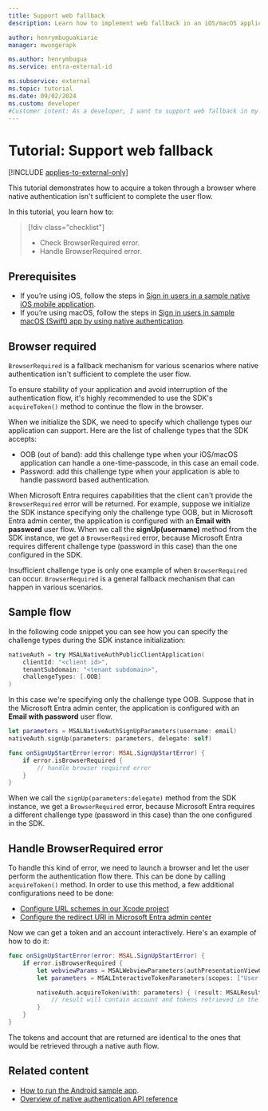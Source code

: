 ```yaml
---
title: Support web fallback
description: Learn how to implement web fallback in an iOS/macOS application by using native authentication to ensure stability in authentication flow.

author: henrymbuguakiarie
manager: mwongerapk

ms.author: henrymbugua
ms.service: entra-external-id

ms.subservice: external
ms.topic: tutorial
ms.date: 09/02/2024
ms.custom: developer
#Customer intent: As a developer, I want to support web fallback in my iOS/macOS app's native authentication flow so that I can ensure stability of my app's authentication flow.
---
```


# Tutorial: Support web fallback 

[!INCLUDE [applies-to-external-only](../external-id/includes/applies-to-external-only.md)]

This tutorial demonstrates how to acquire a token through a browser where native authentication isn't sufficient to complete the user flow. 

In this tutorial, you learn how to:

> [!div class="checklist"]
>
> - Check BrowserRequired error. 
> - Handle BrowserRequired error. 

## Prerequisites

- If you’re using iOS, follow the steps in [Sign in users in a sample native iOS mobile application](quickstart-native-authentication-ios-sign-in.md).
- If you’re using macOS, follow the steps in [Sign in users in sample macOS (Swift) app by using native authentication](quickstart-native-authentication-macos-sign-in.md).

## Browser required 

`BrowserRequired` is a fallback mechanism for various scenarios where native authentication isn't sufficient to complete the user flow. 

To ensure stability of your application and avoid interruption of the authentication flow, it's highly recommended to use the SDK's `acquireToken()` method to continue the flow in the browser. 

When we initialize the SDK, we need to specify which challenge types our application can support. Here are the list of challenge types that the SDK accepts: 

- OOB (out of band): add this challenge type when your iOS/macOS application can handle a one-time-passcode, in this case an email code. 
- Password: add this challenge type when your application is able to handle password based authentication. 

When Microsoft Entra requires capabilities that the client can't provide the `BrowserRequired` error will be returned. For example, suppose we initialize the SDK instance specifying only the challenge type OOB, but in Microsoft Entra admin center, the application is configured with an **Email with password** user flow. When we call the **signUp(username)** method from the SDK instance, we get a `BrowserRequired` error, because Microsoft Entra requires different challenge type (password in this case) than the one configured in the SDK. 

Insufficient challenge type is only one example of when `BrowserRequired` can occur. `BrowserRequired` is a general fallback mechanism that can happen in various scenarios. 

## Sample flow 
 
In the following code snippet you can see how you can specify the challenge types during the SDK instance initialization: 

```swift
nativeAuth = try MSALNativeAuthPublicClientApplication(
    clientId: "<client id>",
    tenantSubdomain: "<tenant subdomain>",
    challengeTypes: [.OOB]
)
```

In this case we're specifying only the challenge type OOB. Suppose that in the Microsoft Entra admin center, the application is configured with an **Email with password** user flow. 

```swift
let parameters = MSALNativeAuthSignUpParameters(username: email)
nativeAuth.signUp(parameters: parameters, delegate: self)

func onSignUpStartError(error: MSAL.SignUpStartError) {
    if error.isBrowserRequired {
        // handle browser required error
    }
}
```

When we call the `signUp(parameters:delegate)` method from the SDK instance, we get a `BrowserRequired` error, because Microsoft Entra requires a different challenge type (password in this case) than the one configured in the SDK. 

## Handle BrowserRequired error 

To handle this kind of error, we need to launch a browser and let the user perform the authentication flow there. This can be done by calling `acquireToken()` method. In order to use this method, a few additional configurations need to be done: 

- [Configure URL schemes in our Xcode project](tutorial-mobile-app-ios-swift-prepare-app.md?pivots=workforce#for-ios-only-configure-url-schemes)
- [Configure the redirect URI in Microsoft Entra admin center](tutorial-mobile-app-ios-swift-prepare-tenant.md#add-a-platform-redirect-url)

Now we can get a token and an account interactively. Here's an example of how to do it: 

```swift
func onSignUpStartError(error: MSAL.SignUpStartError) {
    if error.isBrowserRequired {
        let webviewParams = MSALWebviewParameters(authPresentationViewController: self)
        let parameters = MSALInteractiveTokenParameters(scopes: ["User.Read"], webviewParameters: webviewParams)

        nativeAuth.acquireToken(with: parameters) { (result: MSALResult?, error: Error?) in
            // result will contain account and tokens retrieved in the browser
        }
    }
}
```

The tokens and account that are returned are identical to the ones that would be retrieved through a native auth flow. 

## Related content

- [How to run the Android sample app](quickstart-native-authentication-android-sign-in.md).
- [Overview of native authentication API reference](reference-native-authentication-api.md?bc=/entra/external-id/customers/breadcrumb/toc.json&toc=/entra/external-id/customers/toc.json) 
